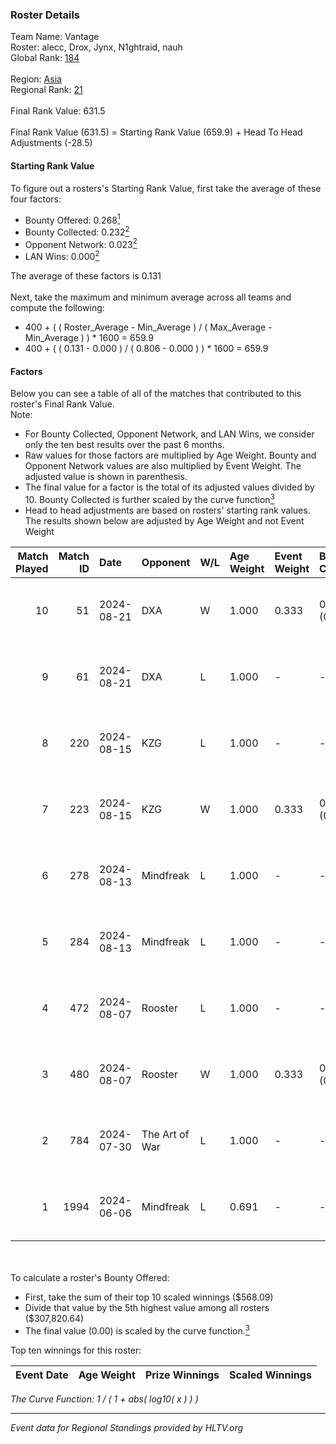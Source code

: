 ### Roster Details<br />
Team Name: Vantage<br />
Roster: alecc, Drox, Jynx, N1ghtraid, nauh<br />
Global Rank: [184](../../standings_global_2024_08_21.md)<br />
<br />
Region: [Asia]( ../../standings_asia_2024_08_21.md)<br />
Regional Rank: [21]( ../../standings_asia_2024_08_21.md)<br />
<br />
Final Rank Value:  631.5<br />
<br />
Final Rank Value (631.5) = Starting Rank Value (659.9) + Head To Head Adjustments (-28.5)<br />

#### Starting Rank Value<br />
To figure out a rosters's Starting Rank Value, first take the average of these four factors:<br />
- Bounty Offered: 0.268[<sup>1</sup>](#table2)
- Bounty Collected: 0.232[<sup>2</sup>](#table1)
- Opponent Network: 0.023[<sup>2</sup>](#table1)
- LAN Wins: 0.000[<sup>2</sup>](#table1)

The average of these factors is 0.131<br />
<br />
Next, take the maximum and minimum average across all teams and compute the following:<br />
- 400 + ( ( Roster_Average - Min_Average ) / ( Max_Average - Min_Average ) ) * 1600 = 659.9
- 400 + ( ( 0.131 - 0.000 ) / ( 0.806 - 0.000 ) ) * 1600 = 659.9


#### Factors<br />
Below you can see a table of all of the matches that contributed to this roster's Final Rank Value.<br />
Note:<br />

- For Bounty Collected, Opponent Network, and LAN Wins, we consider only the ten best results over the past 6 months.
- Raw values for those factors are multiplied by Age Weight. Bounty and Opponent Network values are also multiplied by Event Weight. The adjusted value is shown in parenthesis.
- The final value for a factor is the total of its adjusted values divided by 10. Bounty Collected is further scaled by the curve function[<sup>3</sup>](#curveFunction)
- Head to head adjustments are based on rosters' starting rank values. The results shown below are adjusted by Age Weight and not Event Weight
<span id="table1"></span><br />


| Match Played | Match ID | Date       | Opponent       | W/L | Age Weight | Event Weight | Bounty Collected | Opponent Network | LAN Wins  | H2H Adj. | Roster                                    |
| -: | -: | :- | :- | :- | :- | :- | :- | :- | :- | -: | :- |
|           10 |       51 | 2024-08-21 | DXA            | W   | 1.000      | 0.333        | 0.002 (0.001)    | 0.250 (0.083)    | 0 (0.000) |    16.68 | alecc, Drox, Jynx, N1ghtraid, nauh        |
|            9 |       61 | 2024-08-21 | DXA            | L   | 1.000      | -            | -                | -                | -         |   -14.73 | alecc, Drox, Jynx, N1ghtraid, nauh        |
|            8 |      220 | 2024-08-15 | KZG            | L   | 1.000      | -            | -                | -                | -         |   -14.31 | alecc, Drox, Jynx, N1ghtraid, nauh        |
|            7 |      223 | 2024-08-15 | KZG            | W   | 1.000      | 0.333        | 0.004 (0.001)    | 0.167 (0.056)    | 0 (0.000) |    17.32 | alecc, Drox, Jynx, N1ghtraid, nauh        |
|            6 |      278 | 2024-08-13 | Mindfreak      | L   | 1.000      | -            | -                | -                | -         |   -10.10 | alecc, Drox, Jynx, N1ghtraid, nauh        |
|            5 |      284 | 2024-08-13 | Mindfreak      | L   | 1.000      | -            | -                | -                | -         |   -10.93 | alecc, Drox, Jynx, N1ghtraid, nauh        |
|            4 |      472 | 2024-08-07 | Rooster        | L   | 1.000      | -            | -                | -                | -         |   -10.98 | alecc, Drox, Jynx, N1ghtraid, nauh        |
|            3 |      480 | 2024-08-07 | Rooster        | W   | 1.000      | 0.333        | 0.009 (0.003)    | 0.287 (0.096)    | 0 (0.000) |    20.93 | alecc, Drox, Jynx, N1ghtraid, nauh        |
|            2 |      784 | 2024-07-30 | The Art of War | L   | 1.000      | -            | -                | -                | -         |   -13.17 | Drox, Jynx, N1ghtraid, Napster, nauh      |
|            1 |     1994 | 2024-06-06 | Mindfreak      | L   | 0.691      | -            | -                | -                | -         |    -9.19 | Drox, Jynx, N1ghtraid, Omichella, vision  |

<br />
<span id="table2"></span><br />
To calculate a roster's Bounty Offered:<br />

- First, take the sum of their top 10 scaled winnings ($568.09)
- Divide that value by the 5th highest value among all rosters ($307,820.64)
- The final value (0.00) is scaled by the curve function.[<sup>3</sup>](#curveFunction)

Top ten winnings for this roster:<br />

| Event Date | Age Weight | Prize Winnings | Scaled Winnings |
| :- | -: | :- | :- |


<span id="curveFunction"></span>_The Curve Function: 1 / ( 1 + abs( log10( x ) ) )_<br />

---
_Event data for Regional Standings provided by HLTV.org_<br />
